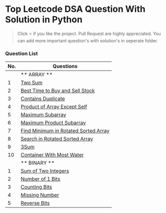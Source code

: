 # Top Leetcode DSA Question With Solution in Python

> Click :star: if you like the project. Pull Request are highly appreciated.
> You can add more important question's with solution's in seperate folder. 

### Question List

| No. | Questions |
| --- | --------- |
|   | ** ARRAY ** |
|1  |   [Two Sum](https://github.com/rahulpandey70/LeetCode-Questions/blob/master/Array/TwoSum.py) |
|2  |   [Best Time to Buy and Sell Stock](https://leetcode.com/problems/best-time-to-buy-and-sell-stock/) |
|3  |   [Contains Duplicate](https://leetcode.com/problems/contains-duplicate/) |
|4  |   [Product of Array Except Self](https://leetcode.com/problems/product-of-array-except-self/) |
|5  |   [Maximum Subarray](https://leetcode.com/problems/maximum-subarray/) |
|6  |   [Maximum Product Subarray](https://leetcode.com/problems/maximum-product-subarray/) |
|7  |   [Find Minimum in Rotated Sorted Array](https://leetcode.com/problems/find-minimum-in-rotated-sorted-array/) |
|8  |   [Search in Rotated Sorted Array](https://leetcode.com/problems/search-in-rotated-sorted-array/) |
|9  |   [3Sum](https://leetcode.com/problems/3sum/) |
|10 |   [Container With Most Water](https://leetcode.com/problems/container-with-most-water/) |
|   | ** BINARY ** |
|1  |   [Sum of Two Integers](https://leetcode.com/problems/sum-of-two-integers/) |
|2  |   [Number of 1 Bits](https://leetcode.com/problems/number-of-1-bits/) |
|3  |   [Counting Bits](https://leetcode.com/problems/counting-bits/) |
|4  |   [Missing Number](https://leetcode.com/problems/missing-number/) |
|5  |   [Reverse Bits](https://leetcode.com/problems/reverse-bits/) |
